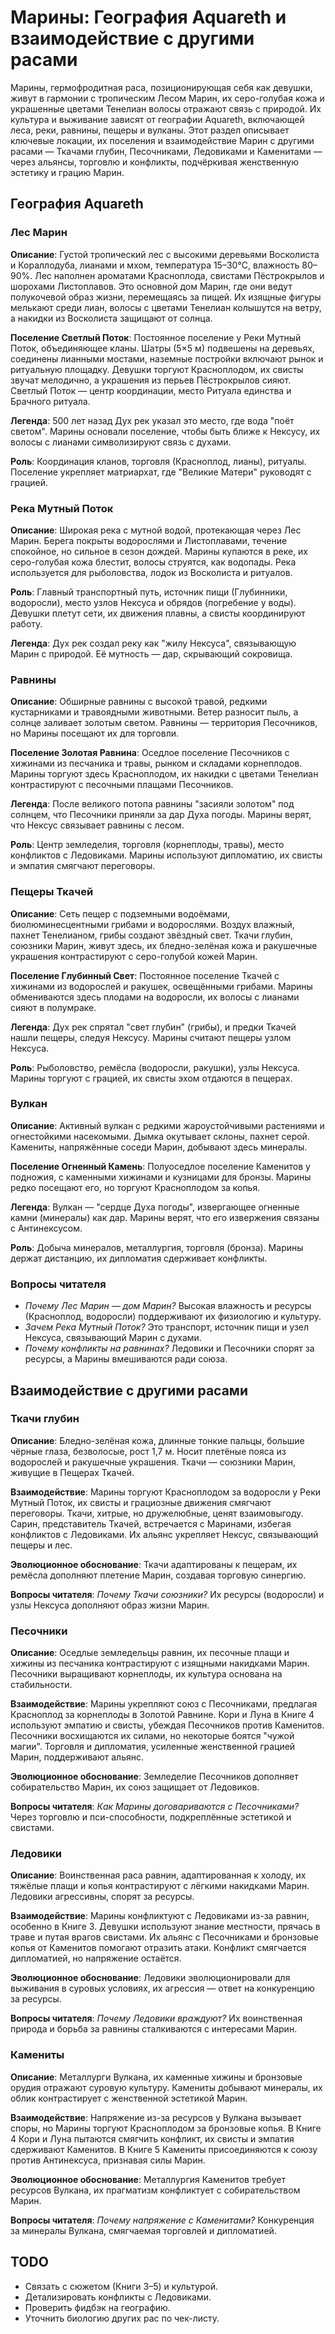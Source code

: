 # Марины: География Aquareth и взаимодействие с другими расами

Марины, гермофродитная раса, позиционирующая себя как девушки, живут в гармонии с тропическим Лесом Марин, их серо-голубая кожа и украшенные цветами Тенелиан волосы отражают связь с природой. Их культура и выживание зависят от географии Aquareth, включающей леса, реки, равнины, пещеры и вулканы. Этот раздел описывает ключевые локации, их поселения и взаимодействие Марин с другими расами — Ткачами глубин, Песочниками, Ледовиками и Каменитами — через альянсы, торговлю и конфликты, подчёркивая женственную эстетику и грацию Марин.

## География Aquareth

### Лес Марин
**Описание**: Густой тропический лес с высокими деревьями Восколиста и Кораллодуба, лианами и мхом, температура 15–30°C, влажность 80–90%. Лес наполнен ароматами Красноплода, свистами Пёстрокрылов и шорохами Листоплавов. Это основной дом Марин, где они ведут полукочевой образ жизни, перемещаясь за пищей. Их изящные фигуры мелькают среди лиан, волосы с цветами Тенелиан колышутся на ветру, а накидки из Восколиста защищают от солнца.

**Поселение Светлый Поток**: Постоянное поселение у Реки Мутный Поток, объединяющее кланы. Шатры (5×5 м) подвешены на деревьях, соединены лианными мостами, наземные постройки включают рынок и ритуальную площадку. Девушки торгуют Красноплодом, их свисты звучат мелодично, а украшения из перьев Пёстрокрылов сияют. Светлый Поток — центр координации, место Ритуала единства и Брачного ритуала.

**Легенда**: 500 лет назад Дух рек указал это место, где вода "поёт светом". Марины основали поселение, чтобы быть ближе к Нексусу, их волосы с лианами символизируют связь с духами.

**Роль**: Координация кланов, торговля (Красноплод, лианы), ритуалы. Поселение укрепляет матриархат, где "Великие Матери" руководят с грацией.

### Река Мутный Поток
**Описание**: Широкая река с мутной водой, протекающая через Лес Марин. Берега покрыты водорослями и Листоплавами, течение спокойное, но сильное в сезон дождей. Марины купаются в реке, их серо-голубая кожа блестит, волосы струятся, как водопады. Река используется для рыболовства, лодок из Восколиста и ритуалов.

**Роль**: Главный транспортный путь, источник пищи (Глубинники, водоросли), место узлов Нексуса и обрядов (погребение у воды). Девушки плетут сети, их движения плавны, а свисты координируют работу.

**Легенда**: Дух рек создал реку как "жилу Нексуса", связывающую Марин с природой. Её мутность — дар, скрывающий сокровища.

### Равнины
**Описание**: Обширные равнины с высокой травой, редкими кустарниками и травоядными животными. Ветер разносит пыль, а солнце заливает золотым светом. Равнины — территория Песочников, но Марины посещают их для торговли.

**Поселение Золотая Равнина**: Оседлое поселение Песочников с хижинами из песчаника и травы, рынком и складами корнеплодов. Марины торгуют здесь Красноплодом, их накидки с цветами Тенелиан контрастируют с песочными плащами Песочников.

**Легенда**: После великого потопа равнины "засияли золотом" под солнцем, что Песочники приняли за дар Духа погоды. Марины верят, что Нексус связывает равнины с лесом.

**Роль**: Центр земледелия, торговля (корнеплоды, травы), место конфликтов с Ледовиками. Марины используют дипломатию, их свисты и эмпатия смягчают переговоры.

### Пещеры Ткачей
**Описание**: Сеть пещер с подземными водоёмами, биолюминесцентными грибами и водорослями. Воздух влажный, пахнет Тенелианом, грибы создают звёздный свет. Ткачи глубин, союзники Марин, живут здесь, их бледно-зелёная кожа и ракушечные украшения контрастируют с серо-голубой кожей Марин.

**Поселение Глубинный Свет**: Постоянное поселение Ткачей с хижинами из водорослей и ракушек, освещёнными грибами. Марины обмениваются здесь плодами на водоросли, их волосы с лианами сияют в полумраке.

**Легенда**: Дух рек спрятал "свет глубин" (грибы), и предки Ткачей нашли пещеры, следуя Нексусу. Марины считают пещеры узлом Нексуса.

**Роль**: Рыболовство, ремёсла (водоросли, ракушки), узлы Нексуса. Марины торгуют с грацией, их свисты эхом отдаются в пещерах.

### Вулкан
**Описание**: Активный вулкан с редкими жароустойчивыми растениями и огнестойкими насекомыми. Дымка окутывает склоны, пахнет серой. Камениты, напряжённые соседи Марин, добывают здесь минералы.

**Поселение Огненный Камень**: Полуоседлое поселение Каменитов у подножия, с каменными хижинами и кузницами для бронзы. Марины редко посещают его, но торгуют Красноплодом за копья.

**Легенда**: Вулкан — "сердце Духа погоды", извергающее огненные камни (минералы) как дар. Марины верят, что его извержения связаны с Антинексусом.

**Роль**: Добыча минералов, металлургия, торговля (бронза). Марины держат дистанцию, их дипломатия сдерживает конфликты.

### Вопросы читателя
- *Почему Лес Марин — дом Марин?* Высокая влажность и ресурсы (Красноплод, водоросли) поддерживают их физиологию и культуру.
- *Зачем Река Мутный Поток?* Это транспорт, источник пищи и узел Нексуса, связывающий Марин с духами.
- *Почему конфликты на равнинах?* Ледовики и Песочники спорят за ресурсы, а Марины вмешиваются ради союза.

## Взаимодействие с другими расами

### Ткачи глубин
**Описание**: Бледно-зелёная кожа, длинные тонкие пальцы, большие чёрные глаза, безволосые, рост 1,7 м. Носит плетёные пояса из водорослей и ракушечные украшения. Ткачи — союзники Марин, живущие в Пещерах Ткачей.

**Взаимодействие**: Марины торгуют Красноплодом за водоросли у Реки Мутный Поток, их свисты и грациозные движения смягчают переговоры. Ткачи, хитрые, но дружелюбные, ценят взаимовыгоду. Сарин, представитель Ткачей, встречается с Маринами, избегая конфликтов с Ледовиками. Их альянс укрепляет Нексус, связывающий пещеры и лес.

**Эволюционное обоснование**: Ткачи адаптированы к пещерам, их ремёсла дополняют плетение Марин, создавая торговую синергию.

**Вопросы читателя**: *Почему Ткачи союзники?* Их ресурсы (водоросли) и узлы Нексуса дополняют образ жизни Марин.

### Песочники
**Описание**: Оседлые земледельцы равнин, их песочные плащи и хижины из песчаника контрастируют с изящными накидками Марин. Песочники выращивают корнеплоды, их культура основана на стабильности.

**Взаимодействие**: Марины укрепляют союз с Песочниками, предлагая Красноплод за корнеплоды в Золотой Равнине. Кори и Луна в Книге 4 используют эмпатию и свисты, убеждая Песочников против Каменитов. Песочники восхищаются их силами, но некоторые боятся "чужой магии". Торговля и дипломатия, усиленные женственной грацией Марин, поддерживают альянс.

**Эволюционное обоснование**: Земледелие Песочников дополняет собирательство Марин, их союз защищает от Ледовиков.

**Вопросы читателя**: *Как Марины договариваются с Песочниками?* Через торговлю и пси-способности, подкреплённые эстетикой и свистами.

### Ледовики
**Описание**: Воинственная раса равнин, адаптированная к холоду, их тяжёлые плащи и копья контрастируют с лёгкими накидками Марин. Ледовики агрессивны, спорят за ресурсы.

**Взаимодействие**: Марины конфликтуют с Ледовиками из-за равнин, особенно в Книге 3. Девушки используют знание местности, прячась в траве и путая врагов свистами. Их альянс с Песочниками и бронзовые копья от Каменитов помогают отразить атаки. Конфликт смягчается дипломатией, но напряжение остаётся.

**Эволюционное обоснование**: Ледовики эволюционировали для выживания в суровых условиях, их агрессия — ответ на конкуренцию за ресурсы.

**Вопросы читателя**: *Почему Ледовики враждуют?* Их воинственная природа и борьба за равнины сталкиваются с интересами Марин.

### Камениты
**Описание**: Металлурги Вулкана, их каменные хижины и бронзовые орудия отражают суровую культуру. Камениты добывают минералы, их облик контрастирует с женственной эстетикой Марин.

**Взаимодействие**: Напряжение из-за ресурсов у Вулкана вызывает споры, но Марины торгуют Красноплодом за бронзовые копья. В Книге 4 Кори и Луна пытаются смягчить конфликт, их свисты и эмпатия сдерживают Каменитов. В Книге 5 Камениты присоединяются к союзу против Антинексуса, признавая силы Марин.

**Эволюционное обоснование**: Металлургия Каменитов требует ресурсов Вулкана, их прагматизм конфликтует с собирательством Марин.

**Вопросы читателя**: *Почему напряжение с Каменитами?* Конкуренция за минералы Вулкана, смягчаемая торговлей и дипломатией.

## TODO
- Связать с сюжетом (Книги 3–5) и культурой.
- Детализировать конфликты с Ледовиками.
- Проверить фидбэк на географию.
- Уточнить биологию других рас по чек-листу.